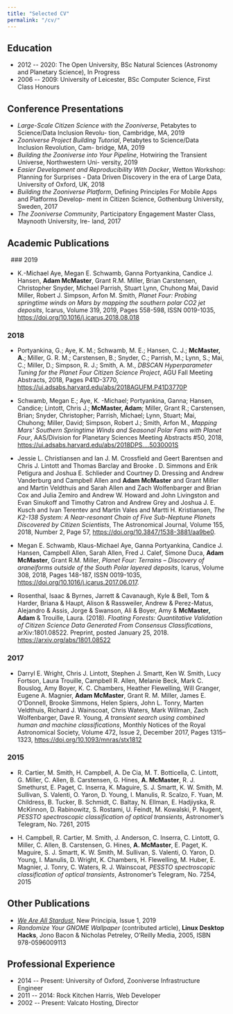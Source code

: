 ```yaml
---
title: "Selected CV"
permalink: "/cv/"
---
```


## Education

* 2012 -- 2020: The Open University, BSc Natural Sciences (Astronomy and Planetary Science), In Progress
* 2006 -- 2009: University of Leicester, BSc Computer Science, First Class Honours

## Conference Presentations

* _Large-Scale Citizen Science with the Zooniverse_, Petabytes to Science/Data Inclusion Revolu- tion, Cambridge, MA, 2019
* _Zooniverse Project Building Tutorial_, Petabytes to Science/Data Inclusion Revolution, Cam- bridge, MA, 2019
* _Building the Zooniverse into Your Pipeline_, Hotwiring the Transient Universe, Northwestern Uni- versity, 2019
* _Easier Development and Reproducibility With Docker_, Wetton Workshop: Planning for Surprises - Data Driven Discovery in the era of Large Data, University of Oxford, UK, 2018
* _Building the Zooniverse Platform_, Defining Principles For Mobile Apps and Platforms Develop- ment in Citizen Science, Gothenburg University, Sweden, 2017
* _The Zooniverse Community_, Participatory Engagement Master Class, Maynooth University, Ire- land, 2017

## Academic Publications
&nbsp;
### 2019

* K.-Michael Aye, Megan E. Schwamb, Ganna Portyankina, Candice J. Hansen, __Adam McMaster__, Grant R.M. Miller, Brian Carstensen, Christopher Snyder, Michael Parrish, Stuart Lynn, Chuhong Mai, David Miller, Robert J. Simpson, Arfon M. Smith, _Planet Four: Probing springtime winds on Mars by mapping the southern polar CO2 jet deposits_, Icarus, Volume 319, 2019, Pages 558-598, ISSN 0019-1035, https://doi.org/10.1016/j.icarus.2018.08.018 

### 2018

* Portyankina, G.; Aye, K. M.; Schwamb, M. E.; Hansen, C. J.; __McMaster, A.__; Miller, G. R. M.; Carstensen, B.; Snyder, C.; Parrish, M.; Lynn, S.; Mai, C.; Miller, D.; Simpson, R. J.; Smith, A. M., _DBSCAN Hyperparameter Tuning for the Planet Four Citizen Science Project_, AGU Fall Meeting Abstracts, 2018, Pages P41D-3770, https://ui.adsabs.harvard.edu/abs/2018AGUFM.P41D3770P

* Schwamb, Megan E.; Aye, K. -Michael; Portyankina, Ganna; Hansen, Candice; Lintott, Chris J.; __McMaster, Adam__; Miller, Grant R.; Carstensen, Brian; Snyder, Christopher; Parrish, Michael; Lynn, Stuart; Mai, Chuhong; Miller, David; Simpson, Robert J.; Smith, Arfon M., _Mapping Mars' Southern Springtime Winds and Seasonal Polar Fans with Planet Four_, AAS/Division for Planetary Sciences Meeting Abstracts #50, 2018, https://ui.adsabs.harvard.edu/abs/2018DPS....5030001S

* Jessie L. Christiansen and Ian J. M. Crossfield and Geert Barentsen and Chris J. Lintott and Thomas Barclay and Brooke . D. Simmons and Erik Petigura and Joshua E. Schlieder and Courtney D. Dressing and Andrew Vanderburg and Campbell Allen and __Adam McMaster__ and Grant Miller and Martin Veldthuis and Sarah Allen and Zach Wolfenbarger and Brian Cox and Julia Zemiro and Andrew W. Howard and John Livingston and Evan Sinukoff and Timothy Catron and Andrew Grey and Joshua J. E. Kusch and Ivan Terentev and Martin Vales and Martti H. Kristiansen, _The K2-138 System: A Near-resonant Chain of Five Sub-Neptune Planets Discovered by Citizen Scientists_, The Astronomical Journal, Volume 155, 2018, Number 2, Page 57,  https://doi.org/10.3847/1538-3881/aa9be0.

* Megan E. Schwamb, Klaus-Michael Aye, Ganna Portyankina, Candice J. Hansen, Campbell Allen, Sarah Allen, Fred J. Calef, Simone Duca, __Adam McMaster__, Grant R.M. Miller, _Planet Four: Terrains – Discovery of araneiforms outside of the South Polar layered deposits_, Icarus, Volume 308, 2018, Pages 148-187, ISSN 0019-1035, https://doi.org/10.1016/j.icarus.2017.06.017.

* Rosenthal, Isaac & Byrnes, Jarrett & Cavanaugh, Kyle & Bell, Tom & Harder, Briana & Haupt, Alison & Rassweiler, Andrew & Perez-Matus, Alejandro & Assis, Jorge & Swanson, Ali & Boyer, Amy & __McMaster, Adam__ & Trouille, Laura. (2018). _Floating Forests: Quantitative Validation of Citizen Science Data Generated From Consensus Classifications_, arXiv:1801.08522. Preprint, posted January 25, 2018. https://arxiv.org/abs/1801.08522

### 2017

* Darryl E. Wright, Chris J. Lintott, Stephen J. Smartt, Ken W. Smith, Lucy Fortson, Laura Trouille, Campbell R. Allen, Melanie Beck, Mark C. Bouslog, Amy Boyer, K. C. Chambers, Heather Flewelling, Will Granger, Eugene A. Magnier, __Adam McMaster__, Grant R. M. Miller, James E. O'Donnell, Brooke Simmons, Helen Spiers, John L. Tonry, Marten Veldthuis, Richard J. Wainscoat, Chris Waters, Mark Willman, Zach Wolfenbarger, Dave R. Young, _A transient search using combined human and machine classifications_, Monthly Notices of the Royal Astronomical Society, Volume 472, Issue 2, December 2017, Pages 1315–1323, https://doi.org/10.1093/mnras/stx1812

### 2015

* R. Cartier, M. Smith, H. Campbell, A. De Cia, M. T. Botticella, C. Lintott, G. Miller, C. Allen, B. Carstensen, G. Hines, __A. McMaster__, R. J. Smethurst, E. Paget, C. Inserra, K. Maguire, S. J. Smartt, K. W. Smith, M. Sullivan, S. Valenti, O. Yaron, D. Young, I. Manulis, R. Scalzo, F. Yuan, M. Childress, B. Tucker, B. Schmidt, C. Baltay, N. Ellman, E. Hadjiyska, R. McKinnon, D. Rabinowitz, S. Rostami, U. Feindt, M. Kowalski, P. Nugent, _PESSTO spectroscopic classification of optical transients_, Astronomer’s Telegram, No. 7261, 2015

* H. Campbell, R. Cartier, M. Smith, J. Anderson, C. Inserra, C. Lintott, G. Miller, C. Allen, B. Carstensen, G. Hines, __A. McMaster__, E. Paget, K. Maguire, S. J. Smartt, K. W. Smith, M. Sullivan, S. Valenti, O. Yaron, D. Young, I. Manulis, D. Wright, K. Chambers, H. Flewelling, M. Huber, E. Magnier, J. Tonry, C. Waters, R. J. Wainscoat, _PESSTO spectroscopic classification of optical transients_, Astronomer’s Telegram, No. 7254, 2015

## Other Publications

* _[We Are All Stardust](http://www.newprincipia.com/#/detail?id=87&index=2&themeId=14&classifyName=ASTRONOMY&pic=https%3A%2F%2Fnew-principle.oss-cn-beijing.aliyuncs.com%2Fimage%2F701559638886838.jpg)_, New Principia, Issue 1, 2019
* _Randomize Your GNOME Wallpaper_ (contributed article), __Linux Desktop Hacks__, Jono Bacon & Nicholas Petreley, O’Reilly Media, 2005, ISBN 978-0596009113

## Professional Experience

* 2014 -- Present: University of Oxford, Zooniverse Infrastructure Engineer
* 2011 -- 2014: Rock Kitchen Harris, Web Developer
* 2002 -- Present: Valcato Hosting, Director